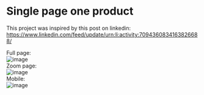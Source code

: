 # Single page one product

This project was inspired by this post on linkedin: https://www.linkedin.com/feed/update/urn:li:activity:7094360834163826688/<br>

Full page: <br>![image](https://github.com/SorenKazam/Simple-Product-Page/assets/46906203/ea524989-10c2-45a0-a6b7-fc83b4b05611)<br>
Zoom page: <br>![image](https://github.com/SorenKazam/Simple-Product-Page/assets/46906203/a7e5426e-0ca0-4828-8d9f-eb95062b4cdf)<br>
Mobile: <br>![image](https://github.com/SorenKazam/Simple-Product-Page/assets/46906203/6389f85d-7235-4b07-82c9-c50f890517e5)<br>
